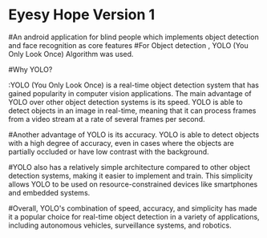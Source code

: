 # Eyesy Hope Version 1
#An android application for blind people which implements object detection and face recognition as core features
#For Object detection , YOLO (You Only Look Once) Algorithm was used.

#Why YOLO?

:YOLO (You Only Look Once) is a real-time object detection system that has gained popularity in computer vision applications. The main advantage of YOLO over other object detection systems is its speed. YOLO is able to detect objects in an image in real-time, meaning that it can process frames from a video stream at a rate of several frames per second.

#Another advantage of YOLO is its accuracy. YOLO is able to detect objects with a high degree of accuracy, even in cases where the objects are partially occluded or have low contrast with the background.

#YOLO also has a relatively simple architecture compared to other object detection systems, making it easier to implement and train. This simplicity allows YOLO to be used on resource-constrained devices like smartphones and embedded systems.

#Overall, YOLO's combination of speed, accuracy, and simplicity has made it a popular choice for real-time object detection in a variety of applications, including autonomous vehicles, surveillance systems, and robotics.
